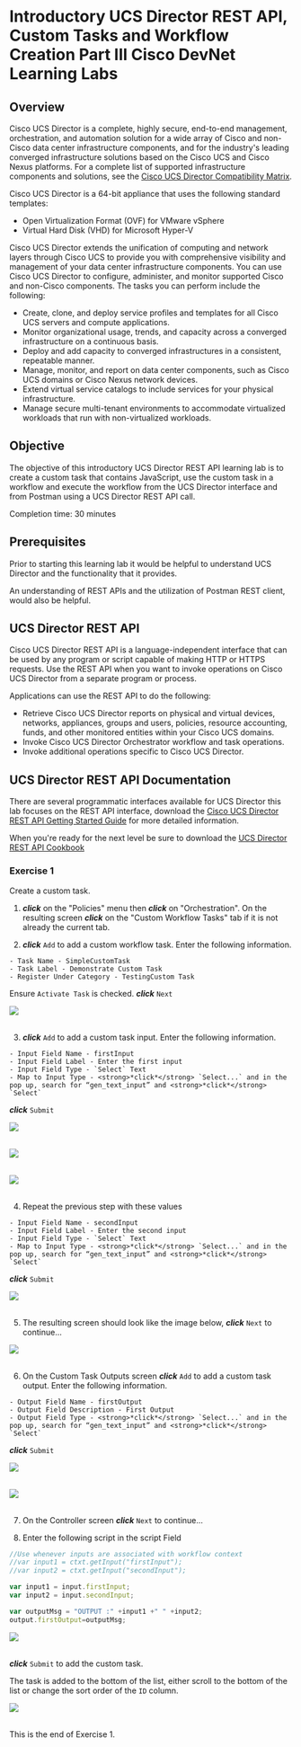 # Introductory UCS Director REST API, Custom Tasks and Workflow Creation Part III Cisco DevNet Learning Labs

## Overview
Cisco UCS Director is a complete, highly secure, end-to-end management, orchestration, and automation solution for a wide array of Cisco and non-Cisco data center infrastructure components, and for the industry's leading converged infrastructure solutions based on the Cisco UCS and Cisco Nexus platforms. For a complete list of supported infrastructure components and solutions, see the [Cisco UCS Director Compatibility Matrix](http://www.cisco.com/c/en/us/support/servers-unified-computing/ucs-director/products-device-support-tables-list.html).

Cisco UCS Director is a 64-bit appliance that uses the following standard templates:

  - Open Virtualization Format (OVF) for VMware vSphere
  - Virtual Hard Disk (VHD) for Microsoft Hyper-V

Cisco UCS Director extends the unification of computing and network layers through Cisco UCS to provide you with comprehensive visibility and management of your data center infrastructure components. You can use Cisco UCS Director to configure, administer, and monitor supported Cisco and non-Cisco components. The tasks you can perform include the following:

  - Create, clone, and deploy service profiles and templates for all Cisco UCS servers and compute applications.
  - Monitor organizational usage, trends, and capacity across a converged infrastructure on a continuous basis.
  - Deploy and add capacity to converged infrastructures in a consistent, repeatable manner.
  - Manage, monitor, and report on data center components, such as Cisco UCS domains or Cisco Nexus network devices.
  - Extend virtual service catalogs to include services for your physical infrastructure.
  - Manage secure multi-tenant environments to accommodate virtualized workloads that run with non-virtualized workloads.

## Objective
The objective of this introductory UCS Director REST API learning lab is to create a custom task that contains JavaScript, use the custom task in a workflow and execute the workflow from the UCS Director interface and from Postman using a UCS Director REST API call.

Completion time: 30 minutes

## Prerequisites
Prior to starting this learning lab it would be helpful to understand UCS Director and the functionality that it provides.

An understanding of REST APIs and the utilization of Postman REST client, would also be helpful.

## UCS Director REST API
Cisco UCS Director REST API is a language-independent interface that can be used by any program or script capable of making HTTP or HTTPS requests. Use the REST API when you want to invoke operations on Cisco UCS Director from a separate program or process.

Applications can use the REST API to do the following:

  - Retrieve Cisco UCS Director reports on physical and virtual devices, networks, appliances, groups and users, policies, resource accounting, funds, and other monitored entities within your Cisco UCS domains.
  - Invoke Cisco UCS Director Orchestrator workflow and task operations.
  - Invoke additional operations specific to Cisco UCS Director.

## UCS Director REST API Documentation
There are several programmatic interfaces available for UCS Director this lab focuses on the REST API interface, download the [Cisco UCS Director REST API Getting Started Guide](http://www.cisco.com/c/en/us/td/docs/unified_computing/ucs/ucs-director/rest-api-getting-started-guide/6-0/b_REST_API_Getting_Started_Guide_60.html#reference_3B72657257404E8FAAA0E23904E65DF2) for more detailed information.

When you're ready for the next level be sure to download the [UCS Director REST API Cookbook](http://www.cisco.com/c/en/us/support/servers-unified-computing/ucs-director/products-programming-reference-guides-list.html)

### Exercise 1
Create a custom task.

  1. <strong>*click*</strong> on the "Policies" menu then <strong>*click*</strong> on "Orchestration". On the resulting screen <strong>*click*</strong> on the "Custom Workflow Tasks" tab if it is not already the current tab.

  2. <strong>*click*</strong> `Add` to add a custom workflow task. Enter the following information.

    - Task Name - SimpleCustomTask
    - Task Label - Demonstrate Custom Task
    - Register Under Category - TestingCustom Task

  Ensure `Activate Task` is checked.
  <strong>*click*</strong> `Next`

  ![](/posts/files/ucsd-rest-api-103/assets/images/ucsd-rest-api-103-01.jpg)<br/><br/>

  3. <strong>*click*</strong> `Add` to add a custom task input. Enter the following information.

    - Input Field Name - firstInput
    - Input Field Label - Enter the first input
    - Input Field Type - `Select` Text
    - Map to Input Type - <strong>*click*</strong> `Select...` and in the pop up, search for “gen_text_input” and <strong>*click*</strong> `Select`

  <strong>*click*</strong> `Submit`

  ![](/posts/files/ucsd-rest-api-103/assets/images/ucsd-rest-api-103-02.jpg)<br/><br/>

  ![](/posts/files/ucsd-rest-api-103/assets/images/ucsd-rest-api-103-04.jpg)<br/><br/>

  ![](/posts/files/ucsd-rest-api-103/assets/images/ucsd-rest-api-103-03.jpg)<br/><br/>

  4. Repeat the previous step with these values

    - Input Field Name - secondInput
    - Input Field Label - Enter the second input
    - Input Field Type - `Select` Text
    - Map to Input Type - <strong>*click*</strong> `Select...` and in the pop up, search for “gen_text_input” and <strong>*click*</strong> `Select`

  <strong>*click*</strong> `Submit`

  ![](/posts/files/ucsd-rest-api-103/assets/images/ucsd-rest-api-103-05.jpg)<br/><br/>

  5. The resulting screen should look like the image below, <strong>*click*</strong> `Next` to continue...

  ![](/posts/files/ucsd-rest-api-103/assets/images/ucsd-rest-api-103-06.jpg)<br/><br/>

  6. On the Custom Task Outputs screen <strong>*click*</strong> `Add` to add a custom task output. Enter the following information.

    - Output Field Name - firstOutput
    - Output Field Description - First Output
    - Output Field Type - <strong>*click*</strong> `Select...` and in the pop up, search for “gen_text_input” and <strong>*click*</strong> `Select`

  <strong>*click*</strong> `Submit`

  ![](/posts/files/ucsd-rest-api-103/assets/images/ucsd-rest-api-103-07.jpg)<br/><br/>

  ![](/posts/files/ucsd-rest-api-103/assets/images/ucsd-rest-api-103-23.jpg)<br/><br/>

  7. On the Controller screen <strong>*click*</strong> `Next` to continue...

  8. Enter the following script in the script Field

  ```javascript
  //Use whenever inputs are associated with workflow context
  //var input1 = ctxt.getInput("firstInput");
  //var input2 = ctxt.getInput("secondInput");

  var input1 = input.firstInput;
  var input2 = input.secondInput;

  var outputMsg = "OUTPUT :" +input1 +" " +input2;
  output.firstOutput=outputMsg;
  ```

  ![](/posts/files/ucsd-rest-api-103/assets/images/ucsd-rest-api-103-08.jpg)<br/><br/>

  <strong>*click*</strong> `Submit` to add the custom task.

  The task is added to the bottom of the list, either scroll to the bottom of the list or change the sort order of the `ID` column.

  ![](/posts/files/ucsd-rest-api-103/assets/images/ucsd-rest-api-103-09.jpg)<br/><br/>

  This is the end of Exercise 1.
